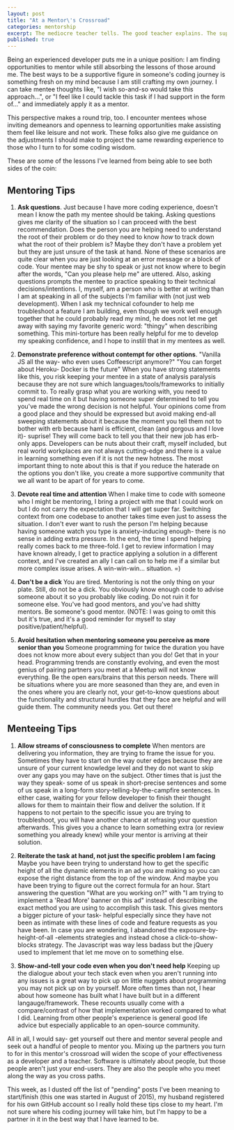 ```yaml
---
layout: post
title: "At a Mentor\'s Crossroad"
categories: mentorship
excerpt: The mediocre teacher tells. The good teacher explains. The superior teacher demonstrates.  The great teacher inspires. -William Arthur Ward
published: true
---
```


Being an experienced developer puts me in a unique position: I am finding
opportunities to mentor while still absorbing the lessons of those around me.
The best ways to be a supportive figure in someone's coding journey is something
fresh on my mind because I am still crafting my own journey.  I can take
mentee thoughts like, "I wish so-and-so would take this approach...", or "I feel
like I could tackle this task if I had support in the form of..." and
immediately apply it as a mentor.

This perspective makes a round trip, too.  I encounter mentees whose inviting
demeanors and openness to learning opportunities make assisting them feel like
leisure and not work.  These folks also give me guidance on the adjustments I
should make to project the same rewarding experience to those who I turn to
for some coding wisdom.

These are some of the lessons I've learned from being able to see both sides of
the coin:

Mentoring Tips
-------------
1. **Ask questions**.
Just because I have more coding experience, doesn't mean I know the path my
mentee should be taking.  Asking questions gives me clarity of the situation so
I can proceed with the best recommendation.  Does the person you are helping
need to understand the root of their problem or do they need to know <i>how</i>
to track down what the root of their problem is?  Maybe they don't have a
problem yet but they are just unsure of the task at hand.  None of these
scenarios are quite clear when you are just looking at an error message or a
block of code.  Your mentee may be shy to speak or just not know where to begin
after the words, "Can you please help me" are uttered.  Also, asking questions
prompts the mentee to practice speaking to their technical decisions/intentions.
I, myself, am a person who is better at writing than I am at speaking in all of
the subjects I'm familiar with (not just web development).  When I ask my
technical cofounder to help me troubleshoot a feature I am building, even though
we work well enough together that he could probably read my mind, he does not
let me get away with saying my favorite generic word: "thingy" when describing
something.  This mini-torture has been really helpful for me to develop my
speaking confidence, and I hope to instill that in my mentees as well.

2. **Demonstrate preference without contempt for other options**.  "Vanilla JS
all the way- who even uses Coffeescript anymore?" "You can forget about Heroku-
Docker is the future"  When you have strong statements like this, you risk
keeping your mentee in a state of analysis paralysis because they are not sure
which languages/tools/frameworks to initially commit to.  To really grasp what
you are working with, you need to spend real time on it but having someone
super determined to tell you you've made the wrong decision is not helpful. Your
opinions come from a good place and they should be expressed but avoid making
end-all sweeping statements about it because the moment you tell them not to
bother with erb because haml is efficient, clean (and gorgous and I love it)-
suprise! They will come back to tell you that their new job has erb-only apps.
Developers can be nuts about their craft, myself included, but real world
workplaces are not always cutting-edge and there is a value in learning
something even if it is not the new hotness.  The most important thing to note
about this is that if you reduce the haterade on the options you don't like, you
create a more supportive community that we all want to be apart of for years to
come.

3. **Devote real time and attention**
When I make time to code with someone who I might be mentoring, I bring a
project with me that I could work on but I do not carry the expectation that I
will get super far.  Switching context from one codebase to another takes time
even just to assess the situation.  I don't ever want to rush the person I'm
helping because having someone watch you type is anxiety-inducing enough- there
is no sense in adding extra pressure.  In the end, the time I spend helping
really comes back to me three-fold.  I get to review information I may have
known already, I get to practice applying a solution in a different context, and
I've created an ally I can call on to help me if a similar but more complex
issue arises.  A win-win-win... situation. =)

4. **Don't be a dick**
You are tired.  Mentoring is not the only thing on your plate.  Still, do not be
a dick.  You obviously know enough code to advise someone about it so you
probably like coding.  Do not ruin it for someone else.  You've had good
mentors, and you've had shitty mentors.  Be someone's good mentor.  (NOTE: I was
going to omit this but it's true, and it's a good reminder for myself to stay
positive/patient/helpful).

5. **Avoid hesitation when mentoring someone you perceive as more senior than
you**
Someone programming for twice the duration you have does not know more about
every subject than you do!  Get that in your head.  Programming trends are
constantly evolving, and even the most genius of pairing partners you meet at a
Meetup will not know everything.  Be the open ears/brains that this person
needs.  There will be situations where you are more seasoned than they are, and
even in the ones where you are clearly not, your get-to-know questions about the
functionality and structural hurdles that they face are helpful and will guide
them.  The community needs you.  Get out there!

Menteeing Tips
-------------
1. **Allow streams of consciousness to complete**
When mentors are delivering you information, they are trying to frame the issue
for you.  Sometimes they have to start on the way outer edges because they are
unsure of your current knowledge level and they do not want to skip over any
gaps you may have on the subject.  Other times that is just the way they speak-
some of us speak in short-precise sentences and some of us speak in a long-form
story-telling-by-the-campfire sentences.  In either case, waiting for your
fellow developer to finish their thought allows for them to maintain their flow
and deliver the solution.  If it happens to not pertain to the specific issue
you are trying to troubleshoot, you will have another chance at refrasing your
question afterwards.  This gives you a chance to learn something extra (or
review something you already knew) while your mentor is arriving at their
solution.

2. **Reiterate the task at hand, not just the specific problem I am facing**
Maybe you have been trying to understand how to get the specific height of all
the dynamic elements in an ad you are making so you can expose the right
distance from the top of the window.  And maybe you have been trying to figure
out the correct formula for an hour.  Start answering the question "What are you
working on?" with "I am trying to implement a 'Read More' banner on this ad"
instead of describing the exact method you are using to accomplish this task.
This gives mentors a bigger picture of your task- helpful especially since they
have not been as intimate with these lines of code and feature requests as you
have been.  In case you are wondering, I abandoned the exposure-by-height-of-all
-elements strategies and instead chose a click-to-show-blocks strategy.  The
Javascript was way less badass but the jQuery used to implement that let me move
on to something else.

3. **Show-and-tell your code even when you don't need help**
Keeping up the dialogue about your tech stack even when you aren't running into
any issues is a great way to pick up on little nuggets about programming you may
not pick up on by yourself.  More often times than not, I hear about how someone
has built what I have built but in a different langauge/framework.  These
recounts usually come with a compare/contrast of how that implementation worked
compared to what I did.  Learning from other people's experience is general good
life advice but especially applicable to an open-source community.

All in all, I would say- get yourself out there and mentor several people and
seek out a handful of people to mentor you.  Mixing up the partners you turn to
for in this mentor's crossroad will widen the scope of your effectiveness as a
developer and a teacher.  Software is ultimately about people, but those people
aren't just your end-users.  They are also the people who you meet along the way
as you cross paths.

This week, as I dusted off the list of "pending" posts I've been meaning to
start/finish (this one was started in August of 2015), my husband registered for
his own GitHub account so I really hold these tips close to my heart.  I'm not
sure where his coding journey will take him, but I'm happy to be a partner in it
in the best way that I have learned to be.
